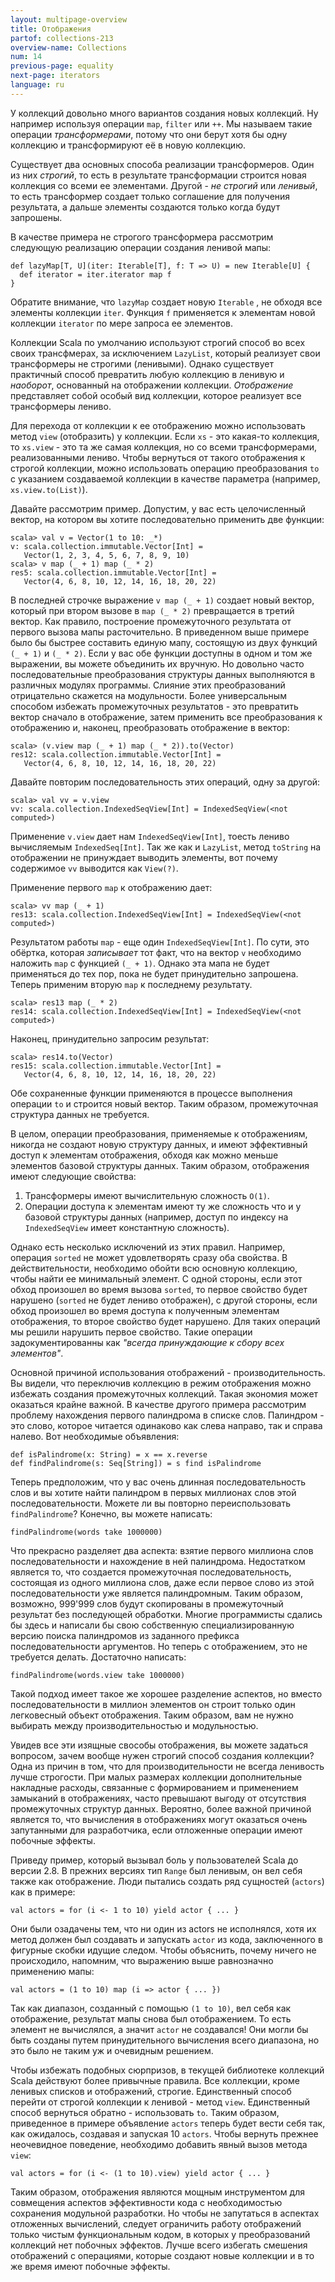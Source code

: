 ```yaml
---
layout: multipage-overview
title: Отображения
partof: collections-213
overview-name: Collections
num: 14
previous-page: equality
next-page: iterators
language: ru
---
```


У коллекций довольно много вариантов создания новых коллекций. Ну например используя операции `map`, `filter` или `++`. Мы называем такие операции *трансформерами*, потому что они берут хотя бы одну коллекцию и трансформируют её в новую коллекцию.

Существует два основных способа реализации трансформеров. Один из них _строгий_, то есть в результате трансформации строится новая коллекция со всеми ее элементами. Другой - _не строгий_ или _ленивый_, то есть трансформер создает только соглашение для получения результата, а дальше элементы создаются только когда будут запрошены.

В качестве примера не строгого трансформера рассмотрим следующую реализацию операции создания ленивой мапы:

    def lazyMap[T, U](iter: Iterable[T], f: T => U) = new Iterable[U] {
      def iterator = iter.iterator map f
    }

Обратите внимание, что `lazyMap` создает новую `Iterable` , не обходя все элементы коллекции `iter`. Функция `f` применяется к элементам новой коллекции `iterator` по мере запроса ее элементов.

Коллекции Scala по умолчанию используют строгий способ во всех своих трансфмерах, за исключением `LazyList`, который реализует свои трансформеры не строгими (ленивыми). Однако существует практичный способ превратить любую коллекцию в ленивую и _наоборот_, основанный на отображении коллекции. _Отображение_ представляет собой особый вид коллекции, которое реализует все трансформеры лениво.

Для перехода от коллекции к ее отображению можно использовать метод `view` (отобразить) у коллекции. Если `xs` - это какая-то коллекция, то `xs.view` - это та же самая коллекция, но со всеми трансформерами, реализованными лениво. Чтобы вернуться от такого отображения к строгой коллекции, можно использовать операцию преобразования `to` с указанием создаваемой коллекции в качестве параметра (например, `xs.view.to(List)`).

Давайте рассмотрим пример. Допустим, у вас есть целочисленный вектор, на котором вы хотите последовательно применить две функции:

    scala> val v = Vector(1 to 10: _*)
    v: scala.collection.immutable.Vector[Int] =
       Vector(1, 2, 3, 4, 5, 6, 7, 8, 9, 10)
    scala> v map (_ + 1) map (_ * 2)
    res5: scala.collection.immutable.Vector[Int] =
       Vector(4, 6, 8, 10, 12, 14, 16, 18, 20, 22)

В последней строчке выражение `v map (_ + 1)` создает новый вектор, который при втором вызове в `map (_ * 2)` превращается в третий вектор. Как правило, построение промежуточного результата от первого вызова мапы расточительно. В приведенном выше примере было бы быстрее составить единую мапу, состоящую из двух функций `(_ + 1)` и `(_ * 2)`. Если у вас обе функции доступны в одном и том же выражении, вы можете объединить их вручную. Но довольно часто последовательные преобразования структуры данных выполняются в различных модулях программы.  Слияние этих преобразований отрицательно скажется на модульности. Более универсальным способом избежать промежуточных результатов - это превратить вектор сначало в отображение, затем применить все преобразования к отображению и, наконец, преобразовать отображение в вектор:

    scala> (v.view map (_ + 1) map (_ * 2)).to(Vector)
    res12: scala.collection.immutable.Vector[Int] =
       Vector(4, 6, 8, 10, 12, 14, 16, 18, 20, 22)  

Давайте повторим последовательность этих операций, одну за другой:

    scala> val vv = v.view
    vv: scala.collection.IndexedSeqView[Int] = IndexedSeqView(<not computed>)

Применение `v.view` дает нам `IndexedSeqView[Int]`, тоесть лениво вычисляемым `IndexedSeq[Int]`. Так же как и `LazyList`,
метод `toString` на отображении не принуждает выводить элементы, вот почему содержимое `vv` выводится как `View(?)`.

Применение первого `map` к отображению дает:

    scala> vv map (_ + 1)
    res13: scala.collection.IndexedSeqView[Int] = IndexedSeqView(<not computed>)

Результатом работы `map` - еще один `IndexedSeqView[Int]`. По сути, это обёртка, которая *записывает* тот факт, что на вектор `v` необходимо наложить `map` с функцией `(_ + 1)`. Однако эта мапа не будет применяться до тех пор, пока не будет принудительно запрошена. Теперь применим вторую `map` к последнему результату.

    scala> res13 map (_ * 2)
    res14: scala.collection.IndexedSeqView[Int] = IndexedSeqView(<not computed>)

Наконец, принудительно запросим результат:

    scala> res14.to(Vector)
    res15: scala.collection.immutable.Vector[Int] =
       Vector(4, 6, 8, 10, 12, 14, 16, 18, 20, 22)

Обе сохраненные функции применяются в процессе выполнения операции `to` и строится новый вектор. Таким образом, промежуточная структура данных не требуется.

В целом, операции преобразования, применяемые к отображениям, никогда не создают новую структуру данных, и имеют эффективный доступ к элементам отображения, обходя как можно меньше элементов базовой структуры данных. 
Таким образом, отображения имеют следующие свойства: 
1. Трансформеры имеют вычислительную сложность `O(1)`.  
2. Операции доступа к элементам имеют ту же сложность что и у базовой структуры данных (например, доступ по индексу на `IndexedSeqView` имеет константную сложность).


Однако есть несколько исключений из этих правил. Например, операция `sorted` не может удовлетворять сразу оба свойства. 
В действительности, необходимо обойти всю основную коллекцию, чтобы найти ее минимальный элемент. 
С одной стороны, если этот обход произошел во время вызова `sorted`, то первое свойство будет нарушено (`sorted` не будет лениво отображен), 
с другой стороны, если обход произошел во время доступа к полученным элементам отображения, то второе свойство будет нарушено. 
Для таких операций мы решили нарушить первое свойство.
Такие операции задокументированны как *"всегда принуждающие к сбору всех элементов"*.

Основной причиной использования отображений - производительность. Вы видели, что переключив коллекцию в режим отображения можно избежать создания промежуточных коллекций. Такая экономия может оказаться крайне важной. В качестве другого примера рассмотрим проблему нахождения первого палиндрома в списке слов. Палиндром - это слово, которое читается одинаково как слева направо, так и справа налево. Вот необходимые объявления:

    def isPalindrome(x: String) = x == x.reverse
    def findPalindrome(s: Seq[String]) = s find isPalindrome

Теперь предположим, что у вас очень длинная последовательность слов и вы хотите найти палиндром в первых миллионах слов этой последовательности. Можете ли вы повторно переиспользовать `findPalindrome`? Конечно, вы можете написать:

    findPalindrome(words take 1000000)

Что прекрасно разделяет два аспекта: взятие первого миллиона слов последовательности и нахождение в ней палиндрома. Недостатком является то, что создается промежуточная последовательность, состоящая из одного миллиона слов, даже если первое слово из этой последовательности уже является палиндромным. Таким образом, возможно, 999'999 слов будут скопированы в промежуточный результат без последующей обработки. Многие программисты сдались бы здесь и написали бы свою собственную специализированную версию поиска палиндромов из заданного префикса последовательности аргументов. Но теперь с отображением, это не требуется делать. Достаточно написать:

    findPalindrome(words.view take 1000000)

Такой подход имеет такое же хорошее разделение аспектов, но вместо последовательности в миллион элементов он строит только один легковесный объект отображения. Таким образом, вам не нужно выбирать между производительностью и модульностью.

Увидев все эти изящные свособы отображения, вы можете задаться вопросом, зачем вообще нужен строгий способ создания коллекции? Одна из причин в том, что для производительности не всегда ленивость лучше строгости. При малых размерах коллекции дополнительные накладные расходы, связанные с формированием и применением замыканий в отображениях, часто превышают выгоду от отсутствия промежуточных структур данных. Вероятно, более важной причиной является то, что вычисления в отображениях могут оказаться очень запутанными для разработчика, если отложенные операции имеют побочные эффекты.

Приведу пример, который вызывал боль у пользователей Scala до версии 2.8. В прежних версиях тип `Range` был ленивым, он вел себя также как отображение. Люди пытались создать ряд сущностей (`actors`) как в примере:

    val actors = for (i <- 1 to 10) yield actor { ... }

Они были озадачены тем, что ни один из actors не исполнялся, хотя их метод должен был создавать и запускать `actor` из кода, заключенного в фигурные скобки идущие следом. Чтобы объяснить, почему ничего не происходило, напомним, что выражению выше равнозначно применению мапы:

    val actors = (1 to 10) map (i => actor { ... })

Так как диапазон, созданный с помощью `(1 to 10)`, вел себя как отображение, результат мапы снова был отображением. То есть элемент не вычислялся, а значит `actor` не создавался! Они могли бы быть созданы путем принудительного вычисления всего диапазона, но это было не таким уж и очевидным решением. 

Чтобы избежать подобных сюрпризов, в текущей библиотеке коллекций Scala действуют более привычные правила. Все коллекции, кроме ленивых списков и отображений, строгие. Единственный способ перейти от строгой коллекции к ленивой - метод `view`. Единственный способ вернуться обратно - использовать `to`. Таким образом, приведенное в примере объявление `actors` теперь будет вести себя так, как ожидалось, создавая и запуская 10 `actors`. Чтобы вернуть прежнее неочевидное поведение, необходимо добавить явный вызов метода `view`:

    val actors = for (i <- (1 to 10).view) yield actor { ... }

Таким образом, отображения являются мощным инструментом для совмещения аспектов эффективности кода с необходимостью сохранения модульной разработки. Но чтобы не запутаться в аспектах отложенных вычислений, следует ограничить работу отображений только чистым функциональным кодом, в которых у преобразований коллекций нет побочных эффектов. Лучше всего избегать смешения отображений с операциями, которые создают новые коллекции и в то же время имеют побочные эффекты.
